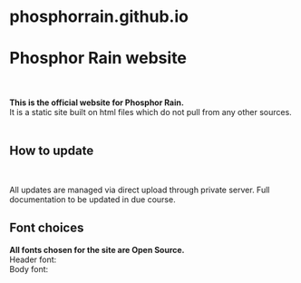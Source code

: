 # phosphorrain.github.io

<h1> Phosphor Rain website </h1>
<br><br>
<b> This is the official website for Phosphor Rain. </b>
<br>
It is a static site built on html files which do not pull from any other sources.
<br><br>
<h2> How to update </h2><br>

All updates are managed via direct upload through private server. Full documentation to be updated in due course.

<h2> Font choices </h2>

<b> All fonts chosen for the site are Open Source. </b><br>
Header font: <br>
Body font: <br>
